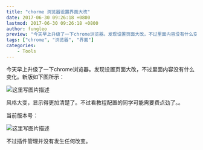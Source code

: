 ```yaml
---
title: "chorme 浏览器设置界面大改"
date: 2017-06-30 09:26:18 +0800
lastmod: 2017-06-30 09:26:18 +0800
author: fungleo
preview: "今天早上升级了一下chrome浏览器。发现设置页面大改，不过里面内容没有什么变化。新版如下图所示：风格大变，显示得更加清楚了。不过看教程配置的同学可能需要费点劲了。。当前版本号：不过插件管理并没有发生任何改变。"
tags: ["chrome", "浏览器", "界面"]
categories:
    - Tools
---
```


今天早上升级了一下chrome浏览器。发现设置页面大改，不过里面内容没有什么变化。新版如下图所示：

![这里写图片描述](http://img.blog.csdn.net/20170630092415312?watermark/2/text/aHR0cDovL2Jsb2cuY3Nkbi5uZXQvRnVuZ0xlbw==/font/5a6L5L2T/fontsize/400/fill/I0JBQkFCMA==/dissolve/70/gravity/SouthEast)

风格大变，显示得更加清楚了。不过看教程配置的同学可能需要费点劲了。。

当前版本号：

![这里写图片描述](http://img.blog.csdn.net/20170630092547159?watermark/2/text/aHR0cDovL2Jsb2cuY3Nkbi5uZXQvRnVuZ0xlbw==/font/5a6L5L2T/fontsize/400/fill/I0JBQkFCMA==/dissolve/70/gravity/SouthEast)

不过插件管理并没有发生任何改变。